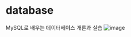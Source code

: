 # database
MySQL로 배우는 데이터베이스 개론과 실습
![image](https://github.com/hyerim02/database/assets/105963819/c331be1d-644a-449b-a4ae-5683b47e0679)
